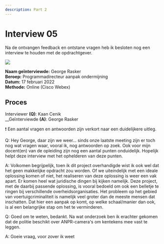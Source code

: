 ```yaml
---
description: Part 2
---
```


# Interview 05

Na de ontvangen feedback en ontstane vragen heb ik besloten nog een interview te houden met de opdrachtgever.

![](<../../.gitbook/assets/image (16).png>)

**Naam geïnterviewde:** George Rasker \
**Beroep:** Programmadirecteur aanpak ondermijning \
**Datum:** 17 februari 2022\
**Methode:** Online (Cisco Webex)

## Proces

Interviewer **(Q)**: Kaan Cenik \
__Geïnterviewde **(A)**: George Rasker

❗ Een aantal vragen en antwoorden zijn verkort naar een duidelijkere uitleg.

Q: Hey George, daar zijn we weer... sinds onze laatste meeting zijn er toch nog wat vragen waar, vooral ik, nog antwoorden op zoek. Ook voor mijn docent(en) van de opleiding zijn nog een aantal punten onduidelijk. Hopelijk helpt deze interview met het ophelderen van deze punten.

A: Volkomen begrijpelijk, toen ik dit project overhandigde wist ik ook wel dat het geen makkelijke opdracht zou worden. Of we uiteindelijk met een ideale oplossing komen of niet, het realiseren van deze oplossing is weer een vak apart. Er komen heel wat juridische dingen bij kijken namelijk. Deze project, met de daarbij passende oplossing, is vooral bedoeld om ook een belletje te ringen bij verschillende overheidsorganisaties. Het probleem op het gebied van voertuigcriminaliteit is namelijk veel groter dan de meeste mensen dat inschatten. Dat hier een aanpak op komt, op welke schaal/manier dan ook, is al een belangrijke stap om het te verminderen.

Q: Goed om te weten, bedankt. Na wat onderzoek ben ik erachter gekomen dat de politie beschikt over ANPR-camera's om kentekens mee vast te leggen.&#x20;

A: Goeie vraag, voor zover ik weet&#x20;

